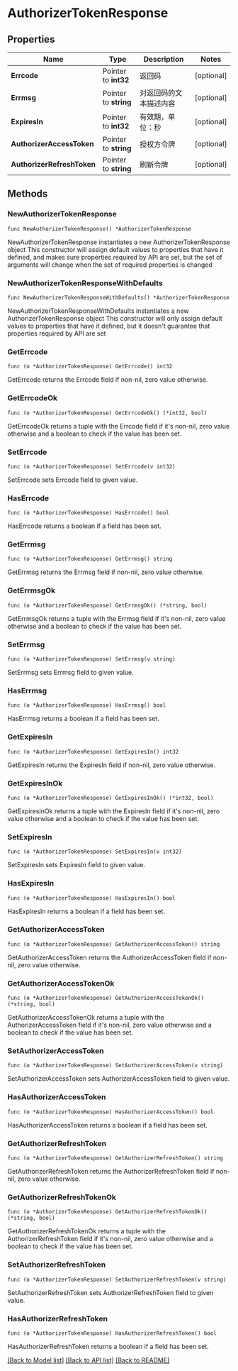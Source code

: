 # AuthorizerTokenResponse

## Properties

Name | Type | Description | Notes
------------ | ------------- | ------------- | -------------
**Errcode** | Pointer to **int32** | 返回码 | [optional] 
**Errmsg** | Pointer to **string** | 对返回码的文本描述内容 | [optional] 
**ExpiresIn** | Pointer to **int32** | 有效期，单位：秒 | [optional] 
**AuthorizerAccessToken** | Pointer to **string** | 授权方令牌 | [optional] 
**AuthorizerRefreshToken** | Pointer to **string** | 刷新令牌 | [optional] 

## Methods

### NewAuthorizerTokenResponse

`func NewAuthorizerTokenResponse() *AuthorizerTokenResponse`

NewAuthorizerTokenResponse instantiates a new AuthorizerTokenResponse object
This constructor will assign default values to properties that have it defined,
and makes sure properties required by API are set, but the set of arguments
will change when the set of required properties is changed

### NewAuthorizerTokenResponseWithDefaults

`func NewAuthorizerTokenResponseWithDefaults() *AuthorizerTokenResponse`

NewAuthorizerTokenResponseWithDefaults instantiates a new AuthorizerTokenResponse object
This constructor will only assign default values to properties that have it defined,
but it doesn't guarantee that properties required by API are set

### GetErrcode

`func (o *AuthorizerTokenResponse) GetErrcode() int32`

GetErrcode returns the Errcode field if non-nil, zero value otherwise.

### GetErrcodeOk

`func (o *AuthorizerTokenResponse) GetErrcodeOk() (*int32, bool)`

GetErrcodeOk returns a tuple with the Errcode field if it's non-nil, zero value otherwise
and a boolean to check if the value has been set.

### SetErrcode

`func (o *AuthorizerTokenResponse) SetErrcode(v int32)`

SetErrcode sets Errcode field to given value.

### HasErrcode

`func (o *AuthorizerTokenResponse) HasErrcode() bool`

HasErrcode returns a boolean if a field has been set.

### GetErrmsg

`func (o *AuthorizerTokenResponse) GetErrmsg() string`

GetErrmsg returns the Errmsg field if non-nil, zero value otherwise.

### GetErrmsgOk

`func (o *AuthorizerTokenResponse) GetErrmsgOk() (*string, bool)`

GetErrmsgOk returns a tuple with the Errmsg field if it's non-nil, zero value otherwise
and a boolean to check if the value has been set.

### SetErrmsg

`func (o *AuthorizerTokenResponse) SetErrmsg(v string)`

SetErrmsg sets Errmsg field to given value.

### HasErrmsg

`func (o *AuthorizerTokenResponse) HasErrmsg() bool`

HasErrmsg returns a boolean if a field has been set.

### GetExpiresIn

`func (o *AuthorizerTokenResponse) GetExpiresIn() int32`

GetExpiresIn returns the ExpiresIn field if non-nil, zero value otherwise.

### GetExpiresInOk

`func (o *AuthorizerTokenResponse) GetExpiresInOk() (*int32, bool)`

GetExpiresInOk returns a tuple with the ExpiresIn field if it's non-nil, zero value otherwise
and a boolean to check if the value has been set.

### SetExpiresIn

`func (o *AuthorizerTokenResponse) SetExpiresIn(v int32)`

SetExpiresIn sets ExpiresIn field to given value.

### HasExpiresIn

`func (o *AuthorizerTokenResponse) HasExpiresIn() bool`

HasExpiresIn returns a boolean if a field has been set.

### GetAuthorizerAccessToken

`func (o *AuthorizerTokenResponse) GetAuthorizerAccessToken() string`

GetAuthorizerAccessToken returns the AuthorizerAccessToken field if non-nil, zero value otherwise.

### GetAuthorizerAccessTokenOk

`func (o *AuthorizerTokenResponse) GetAuthorizerAccessTokenOk() (*string, bool)`

GetAuthorizerAccessTokenOk returns a tuple with the AuthorizerAccessToken field if it's non-nil, zero value otherwise
and a boolean to check if the value has been set.

### SetAuthorizerAccessToken

`func (o *AuthorizerTokenResponse) SetAuthorizerAccessToken(v string)`

SetAuthorizerAccessToken sets AuthorizerAccessToken field to given value.

### HasAuthorizerAccessToken

`func (o *AuthorizerTokenResponse) HasAuthorizerAccessToken() bool`

HasAuthorizerAccessToken returns a boolean if a field has been set.

### GetAuthorizerRefreshToken

`func (o *AuthorizerTokenResponse) GetAuthorizerRefreshToken() string`

GetAuthorizerRefreshToken returns the AuthorizerRefreshToken field if non-nil, zero value otherwise.

### GetAuthorizerRefreshTokenOk

`func (o *AuthorizerTokenResponse) GetAuthorizerRefreshTokenOk() (*string, bool)`

GetAuthorizerRefreshTokenOk returns a tuple with the AuthorizerRefreshToken field if it's non-nil, zero value otherwise
and a boolean to check if the value has been set.

### SetAuthorizerRefreshToken

`func (o *AuthorizerTokenResponse) SetAuthorizerRefreshToken(v string)`

SetAuthorizerRefreshToken sets AuthorizerRefreshToken field to given value.

### HasAuthorizerRefreshToken

`func (o *AuthorizerTokenResponse) HasAuthorizerRefreshToken() bool`

HasAuthorizerRefreshToken returns a boolean if a field has been set.


[[Back to Model list]](../README.md#documentation-for-models) [[Back to API list]](../README.md#documentation-for-api-endpoints) [[Back to README]](../README.md)


